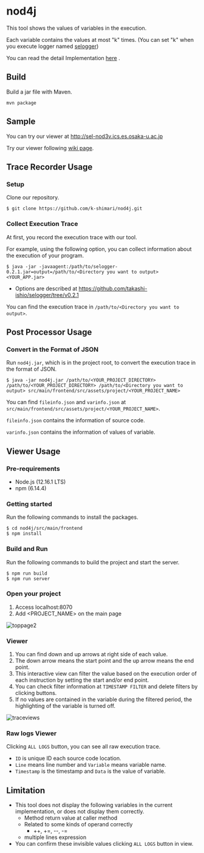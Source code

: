 # nod4j
This tool shows the values of variables in the execution.

Each variable contains the values at most "k" times. (You can set "k" when you execute logger named [selogger](https://github.com/takashi-ishio/selogger/tree/v0.2.1))

You can read the detail Implementation [here](http://sel.ist.osaka-u.ac.jp/lab-db/betuzuri/archive/1172/1172.pdf) .

## Build
Build a jar file with Maven.
```
mvn package
```


## Sample
You can try our viewer at http://sel-nod3v.ics.es.osaka-u.ac.jp

Try our viewer following [wiki page](https://github.com/k-shimari/nod4j/wiki/Try-our-viewer-in-a-debugging-sample).


## Trace Recorder Usage
### Setup 
Clone our repository.

```
$ git clone https://github.com/k-shimari/nod4j.git
```

### Collect Execution Trace 

At first, you record the execution trace with our tool.

For example, using the following option, you can collect information about the execution of your program.

```
$ java -jar -javaagent:/path/to/selogger-0.2.1.jar=output=/path/to/<Directory you want to output> <YOUR_APP.jar>
```

 *  Options are described at https://github.com/takashi-ishio/selogger/tree/v0.2.1

You can find the execution trace in `/path/to/<Directory you want to output>`.

## Post Processor Usage
### Convert in the Format of JSON
Run `nod4j.jar`, which is in the project root, to convert the execution trace in the format of JSON.

```
$ java -jar nod4j.jar /path/to/<YOUR_PROJECT_DIRECTORY> /path/to/<YOUR_PROJECT_DIRECTORY> /path/to/<Directory you want to output> src/main/frontend/src/assets/project/<YOUR_PROJECT_NAME>
```

You can find `fileinfo.json` and `varinfo.json` at `src/main/frontend/src/assets/project/<YOUR_PROJECT_NAME>`.

`fileinfo.json` contains the information of source code.

`varinfo.json` contains the information of values of variable.

## Viewer Usage

### Pre-requirements

* Node.js (12.16.1 LTS)
* npm (6.14.4)

### Getting started

Run the following commands to install the packages.
```
$ cd nod4j/src/main/frontend
$ npm install
```

### Build and Run
Run the following commands to build the project and start the server.
```
$ npm run build
$ npm run server
```

### Open your project
1. Access localhost:8070
1. Add <PROJECT_NAME> on the main page

![toppage2](https://user-images.githubusercontent.com/31942441/78315256-77e18000-7597-11ea-9035-0ed23ad908ea.png)

### Viewer 
1. You can find down and up arrows at right side of each value.
1. The down arrow means the start point and the up arrow means the end point.
1. This interactive view can filter the value based on the execution order of each instruction by setting the start and/or end point.
1. You can check filter information at `TIMESTAMP FILTER` and delete filters by clicking buttons.
1. If no values are contained in the variable during the filtered period, the highlighting of the variable is turned off.

![traceviews](https://user-images.githubusercontent.com/31942441/78317041-2c7da080-759c-11ea-8d27-13e6cf4fb998.png)

### Raw logs Viewer 
Clicking `ALL LOGS` button, you can see all raw execution trace.
  * `ID` is unique ID each source code location.
  * `Line` means line number and `Variable` means variable name.
  * `Timestamp` is the timestamp and `Data` is the value of variable.

## Limitation
  * This tool does not display the following variables in the current implementation, or does not display them correctly.
    * Method return value at caller method
    * Related to some kinds of operand correctly
      * ++, +=, --, -=
    * multiple lines expression 
  * You can confirm these invisible values clicking `ALL LOGS` button in view.
